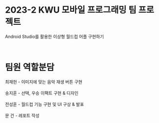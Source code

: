 # 2023-2 KWU 모바일 프로그래밍 팀 프로젝트
Android Studio를 활용한 이상형 월드컵 어플 구현하기

</br> <p>
# 팀원 역할분담 
</p>
최재헌 - 이미지에 맞는 음악 재생 버튼 구현 </br></br>
송지훈 - 선택, 우승 이팩트 구현 & 디자인 </br></br>
전성훈 - 월드컵 기능 구현 및 UI 구상 & 발표 </br></br>
문  건 - 레포트 작성 </br></br>
